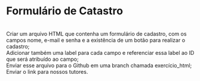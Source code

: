# Formulário de Catastro
<br />
Criar um arquivo HTML que contenha um formulário de cadastro, com os campos nome, e-mail e senha e a existência de um botão para realizar o cadastro;
<br />
Adicionar também uma label para cada campo e referenciar essa label ao ID que será atribuído ao campo;
<br />
Enviar esse arquivo para o Github em uma branch chamada exercício_html;
<br />
Enviar o link para nossos tutores.
<br />
<img scr="./exercicio.png" />
